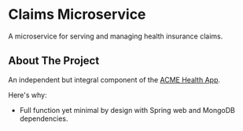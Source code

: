 # Claims Microservice

A microservice for serving and managing health insurance claims.

<!-- ABOUT THE PROJECT -->
## About The Project

An independent but integral component of the [ACME Health App](https://github.com/khan-synergisticit/policyms.git).

Here's why:
* Full function yet minimal by design with Spring web and MongoDB dependencies. 
